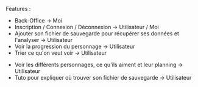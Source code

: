 Features :

- Back-Office                                                                                       -> Moi
- Inscription / Connexion / Déconnexion                                                             -> Utilisateur / Moi
- Ajouter son fichier de sauvegarde pour récupérer ses données et l'analyser                        -> Utilisateur
- Voir la progression du personnage                                                                 -> Utilisateur
- Trier ce qu'on veut voir                                                                          -> Utilisateur
<!-- - Afficher les informations du personnage (niveau, argent, PV, énergie, heures passées sur le jeu)  -> Utilisateur
- Afficher la progression des compétences (pêche, minage, agriculture)                              -> Utilisateur
- Afficher la relation avec les villageois                                                          -> Utilisateur -->
- Voir les différents personnages, ce qu'ils aiment et leur planning                                -> Utilisateur
- Tuto pour expliquer où trouver son fichier de sauvegarde                                          -> Utilisateur